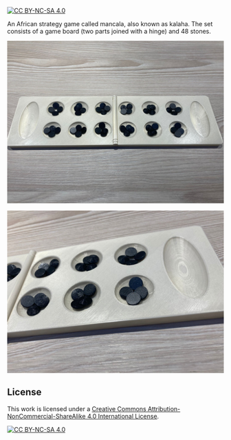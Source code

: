 [![CC BY-NC-SA 4.0][cc-by-nc-sa-shield]][cc-by-nc-sa]

An African strategy game called mancala, also known as kalaha.
The set consists of a game board (two parts joined with a hinge) and 48 stones.

![Mancala seen from a distance](img/mancala_distance.jpg)

![Close perspective](img/mancala_close.jpg)

## License

This work is licensed under a [Creative Commons Attribution-NonCommercial-ShareAlike 4.0
International License][cc-by-nc-sa].

[![CC BY-NC-SA 4.0][cc-by-nc-sa-image]][cc-by-nc-sa]

[cc-by-nc-sa]: http://creativecommons.org/licenses/by-nc-sa/4.0/
[cc-by-nc-sa-image]: https://licensebuttons.net/l/by-nc-sa/4.0/88x31.png
[cc-by-nc-sa-shield]: https://img.shields.io/badge/License-CC%20BY--NC--SA%204.0-lightgrey.svg